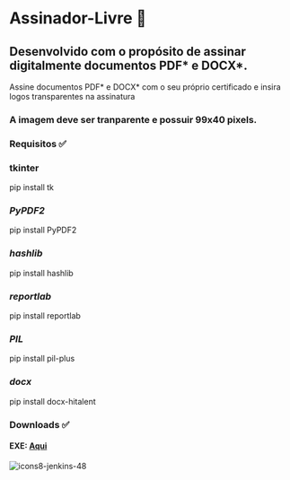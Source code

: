 # Assinador-Livre 📝
## Desenvolvido com o propósito de assinar digitalmente documentos PDF* e DOCX*.
Assine documentos PDF* e DOCX* com o seu próprio certificado e insira logos transparentes na assinatura

### A imagem deve ser tranparente e possuir 99x40 pixels.

### Requisitos ✅ 

### tkinter
pip install tk

### *PyPDF2*
pip install PyPDF2

### *hashlib*
pip install hashlib

### *reportlab*
pip install reportlab

### *PIL*
pip install pil-plus

### *docx*
pip install docx-hitalent

### Downloads ✅

#### EXE: [Aqui](https://drive.google.com/file/d/1dCb8XwBQDQvQibfDA9PXyZDpY25bQR7p/view?usp=sharing)

![icons8-jenkins-48](https://github.com/pdromothe5/Assinador-Livre/assets/88502099/b4a48f1c-c00b-4124-a823-bc8a079be1c8)
